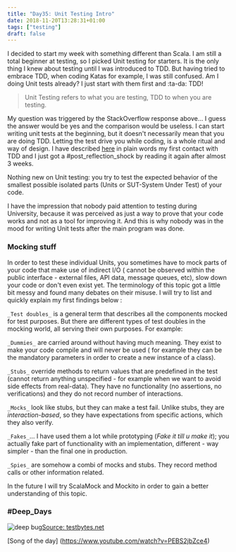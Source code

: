 ```yaml
---
title: "Day35: Unit Testing Intro"
date: 2018-11-20T13:28:31+01:00
tags: ["testing"]
draft: false
---
```


I decided to start my week with something different than Scala. I am still a total beginner at testing, so I picked Unit testing for starters. It is the only thing I knew about testing until I was introduced to TDD. But having tried to embrace TDD, when coding Katas for example, I was still confused. Am I doing Unit tests already? I just start with them first and :ta-da: TDD!

> Unit Testing refers to what you are testing, TDD to when you are testing.  

My question was triggered by the StackOverflow response above... I guess the answer would be yes and the comparison would be useless. I can start writing unit tests at the beginning, but it doesn't necessarily mean that you are doing TDD.
Letting the test drive you while coding, is a whole ritual and way of design. I have described  [here](https://ciatastrophe.netlify.com/2018/10/17/day12/) in plain words my first contact with TDD and I just got a #post_reflection_shock by reading it again after almost 3 weeks.   

Nothing new on Unit testing: you try to test the expected behavior of the smallest possible isolated parts (Units or SUT-System Under Test) of your code.

I have the impression that nobody paid attention to testing during University, because it was perceived as just a way to prove that your code works and not as a tool for improving it. And this is why nobody was in the mood for writing Unit tests after the main program was done.

### Mocking stuff

In order to test these individual Units, you sometimes have to mock parts of your code that make use of indirect I/O ( cannot be observed within the public interface - external files, API data, message queues, etc), slow down your code or don't even exist yet.
The terminology of this topic got a little bit messy and found many debates on their misuse. I will try to list and quickly explain my first findings below :  

``_Test doubles_`` is a general term that describes all the components mocked for test purposes. But there are different types of test doubles in the mocking world, all serving their own purposes. For example:   

``_Dummies_`` are carried around without having much meaning. They exist to make your code compile and will never be used ( for example they can be the mandatory parameters in order to create a new instance of a class).  

``_Stubs_`` override methods to return values that are predefined in the test (cannot return anything unspecified - for example when we want to avoid side effects from real-data). They have no functionality (no assertions, no verifications) and they do not record number of interactions.

``_Mocks_`` look like stubs, but they can make a test fail. Unlike stubs, they are _interaction-based_, so they have expectations from specific actions, which they also verify.  

``_Fakes_``... I have used them a lot while prototyping (_Fake it till u make it_); you actually fake part of functionality with an implementation, different - way simpler - than the final one in production.

``_Spies_`` are somehow a combi of mocks and stubs. They record method calls or other information related.

In the future I will try ScalaMock and Mockito in order to gain a better understanding of this topic.  

### #Deep_Days  

![deep bug](/images/deep_meme.jpg)[Source: testbytes.net](https://www.testbytes.net/blog/software-testing-memes/)  



[Song of the day] (https://www.youtube.com/watch?v=PEBS2jbZce4)
